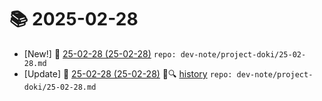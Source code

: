 # 📚 2025-02-28
- [New!] 📗 [25-02-28 (25-02-28)](https://til.qriosity.dev/dev-note/project-doki/25-02-28) `repo: dev-note/project-doki/25-02-28.md`
- [Update] 📙 [25-02-28 (25-02-28)](https://til.qriosity.dev/dev-note/project-doki/25-02-28) 📃🔍 [history](https://github.com/Queue-ri/TIL/commits/main/dev-note/project-doki/25-02-28.md?since=2025-02-28T00:00:00Z&until=2025-02-28T23:59:59Z) `repo: dev-note/project-doki/25-02-28.md`
